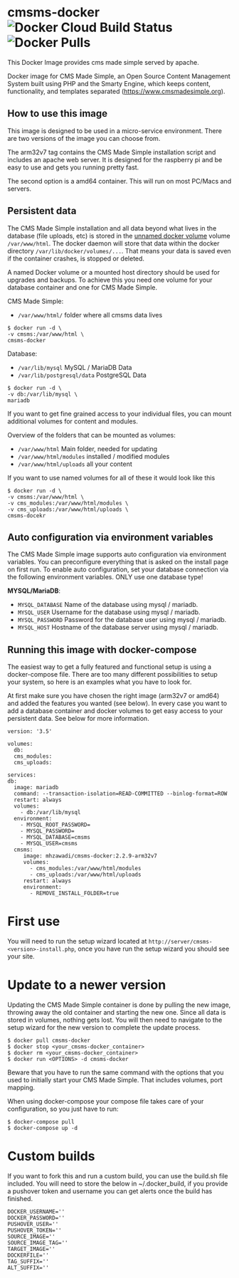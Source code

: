 # cmsms-docker  ![Docker Cloud Build Status](https://img.shields.io/docker/cloud/build/mhzawadi/cmsmadesimple.svg?label=amd64) ![Docker Pulls](https://img.shields.io/docker/pulls/mhzawadi/cmsmadesimple.svg)


This Docker Image provides cms made simple served by apache.

Docker image for CMS Made Simple, an Open Source Content Management System built using PHP and the Smarty Engine, which keeps content, functionality, and templates separated (<https://www.cmsmadesimple.org>).

## How to use this image
This image is designed to be used in a micro-service environment. There are two versions of the image you can choose from.

The arm32v7 tag contains the CMS Made Simple installation script and includes an apache web server. It is designed for the raspberry pi and be easy to use and gets you running pretty fast.

The second option is a amd64 container. This will run on most PC/Macs and servers.

## Persistent data
The CMS Made Simple installation and all data beyond what lives in the database (file uploads, etc) is stored in the [unnamed docker volume](https://docs.docker.com/engine/tutorials/dockervolumes/#adding-a-data-volume) volume `/var/www/html`. The docker daemon will store that data within the docker directory `/var/lib/docker/volumes/...`. That means your data is saved even if the container crashes, is stopped or deleted.

A named Docker volume or a mounted host directory should be used for upgrades and backups. To achieve this you need one volume for your database container and one for CMS Made Simple.

CMS Made Simple:
- `/var/www/html/` folder where all cmsms data lives
```console
$ docker run -d \
-v cmsms:/var/www/html \
cmsms-docker
```

Database:
- `/var/lib/mysql` MySQL / MariaDB Data
- `/var/lib/postgresql/data` PostgreSQL Data
```console
$ docker run -d \
-v db:/var/lib/mysql \
mariadb
```

If you want to get fine grained access to your individual files, you can mount additional volumes for content and modules.

Overview of the folders that can be mounted as volumes:

- `/var/www/html` Main folder, needed for updating
- `/var/www/html/modules` installed / modified modules
- `/var/www/html/uploads` all your content


If you want to use named volumes for all of these it would look like this
```console
$ docker run -d \
-v cmsms:/var/www/html \
-v cms_modules:/var/www/html/modules \
-v cms_uploads:/var/www/html/uploads \
cmsms-docekr
```

## Auto configuration via environment variables
The CMS Made Simple image supports auto configuration via environment variables. You can preconfigure everything that is asked on the install page on first run. To enable auto configuration, set your database connection via the following environment variables. ONLY use one database type!

__MYSQL/MariaDB__:
- `MYSQL_DATABASE` Name of the database using mysql / mariadb.
- `MYSQL_USER` Username for the database using mysql / mariadb.
- `MYSQL_PASSWORD` Password for the database user using mysql / mariadb.
- `MYSQL_HOST` Hostname of the database server using mysql / mariadb.

## Running this image with docker-compose
The easiest way to get a fully featured and functional setup is using a docker-compose file. There are too many different possibilities to setup your system, so here is an examples what you have to look for.

At first make sure you have chosen the right image (arm32v7 or amd64) and added the features you wanted (see below). In every case you want to add a database container and docker volumes to get easy access to your persistent data. See below for more information.

```
version: '3.5'

volumes:
  db:
  cms_modules:
  cms_uploads:

services:
db:
  image: mariadb
  command: --transaction-isolation=READ-COMMITTED --binlog-format=ROW
  restart: always
  volumes:
    - db:/var/lib/mysql
  environment:
    - MYSQL_ROOT_PASSWORD=
    - MYSQL_PASSWORD=
    - MYSQL_DATABASE=cmsms
    - MYSQL_USER=cmsms
  cmsms:
     image: mhzawadi/cmsms-docker:2.2.9-arm32v7
     volumes:
       - cms_modules:/var/www/html/modules
       - cms_uploads:/var/www/html/uploads
     restart: always
     environment:
       - REMOVE_INSTALL_FOLDER=true
```

# First use
You will need to run the setup wizard located at `http://server/cmsms-<version>-install.php`, once you have run the setup wizard you should see your site.

# Update to a newer version
Updating the CMS Made Simple container is done by pulling the new image, throwing away the old container and starting the new one. Since all data is stored in volumes, nothing gets lost. You will then need to navigate to the setup wizard for the new version to complete the update process.

```console
$ docker pull cmsms-docker
$ docker stop <your_cmsms-docker_container>
$ docker rm <your_cmsms-docker_container>
$ docker run <OPTIONS> -d cmsms-docker
```
Beware that you have to run the same command with the options that you used to initially start your CMS Made Simple. That includes  volumes, port mapping.

When using docker-compose your compose file takes care of your configuration, so you just have to run:

```console
$ docker-compose pull
$ docker-compose up -d
```

# Custom builds
If you want to fork this and run a custom build, you can use the build.sh file included.
You will need to store the below in ~/.docker_build, if you provide a pushover token and username you can get alerts once the build has finished.

```
DOCKER_USERNAME=''
DOCKER_PASSWORD=''
PUSHOVER_USER=''
PUSHOVER_TOKEN=''
SOURCE_IMAGE=''
SOURCE_IMAGE_TAG=''
TARGET_IMAGE=''
DOCKERFILE=''
TAG_SUFFIX=''
ALT_SUFFIX=''
```
